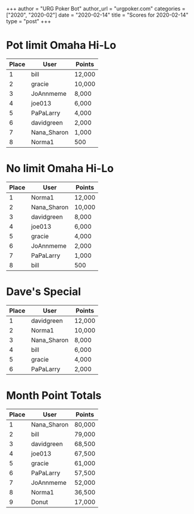 +++
author = "URG Poker Bot"
author_url = "urgpoker.com"
categories = ["2020", "2020-02"]
date = "2020-02-14"
title = "Scores for 2020-02-14"
type = "post"
+++
# Pot limit Omaha Hi-Lo

| Place | User | Points |
|-------|------|--------|
| 1 | bill | 12,000 |
| 2 | gracie | 10,000 |
| 3 | JoAnnmeme | 8,000 |
| 4 | joe013 | 6,000 |
| 5 | PaPaLarry | 4,000 |
| 6 | davidgreen | 2,000 |
| 7 | Nana_Sharon | 1,000 |
| 8 | Norma1 | 500 |

# No limit Omaha Hi-Lo

| Place | User | Points |
|-------|------|--------|
| 1 | Norma1 | 12,000 |
| 2 | Nana_Sharon | 10,000 |
| 3 | davidgreen | 8,000 |
| 4 | joe013 | 6,000 |
| 5 | gracie | 4,000 |
| 6 | JoAnnmeme | 2,000 |
| 7 | PaPaLarry | 1,000 |
| 8 | bill | 500 |

# Dave's Special

| Place | User | Points |
|-------|------|--------|
| 1 | davidgreen | 12,000 |
| 2 | Norma1 | 10,000 |
| 3 | Nana_Sharon | 8,000 |
| 4 | bill | 6,000 |
| 5 | gracie | 4,000 |
| 6 | PaPaLarry | 2,000 |

# Month Point Totals

| Place | User | Points |
|-------|------|--------|
| 1 | Nana_Sharon | 80,000 |
| 2 | bill | 79,000 |
| 3 | davidgreen | 68,500 |
| 4 | joe013 | 67,500 |
| 5 | gracie | 61,000 |
| 6 | PaPaLarry | 57,500 |
| 7 | JoAnnmeme | 52,000 |
| 8 | Norma1 | 36,500 |
| 9 | Donut | 17,000 |
